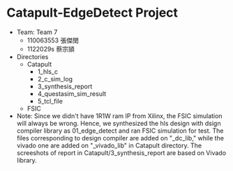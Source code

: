 # Catapult-EdgeDetect Project
* Team: Team 7
  * 110063553 張傑閔
  * 1122029s  蔡宗頴
* Directories
  * Catapult
    * 1_hls_c
    * 2_c_sim_log
    * 3_synthesis_report
    * 4_questasim_sim_result
    * 5_tcl_file
  * FSIC
* Note: Since we didn't have 1R1W ram IP from Xilinx, the FSIC simulation will always be wrong. Hence, we synthesized the hls design with dsign compiler library as 01_edge_detect and ran FSIC simulation for test. The files corresponding to design compiler are added on "_dc_lib," while the vivado one are added on "_vivado_lib" in Catapult directory. The screeshots of report in Catapult/3_synthesis_report are based on Vivado library.  
